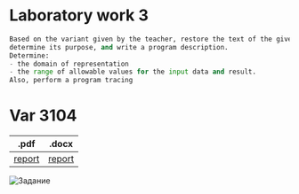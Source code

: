 # Laboratory work 3
```python
Based on the variant given by the teacher, restore the text of the given program, 
determine its purpose, and write a program description. 
Determine:
- the domain of representation
- the range of allowable values for the input data and result. 
Also, perform a program tracing
```
# Var 3104
|.pdf|.docx |
|---|---|
| [report](./docs/report.pdf) | [report](./docs/report.docx) |

![Задание](./docs/task.png)

